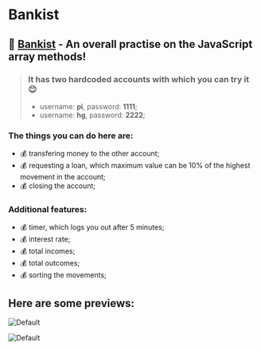 # Bankist

## 📝 [Bankist](https://plamena37.github.io/Bankist/) -  An overall practise on the JavaScript array methods!


> ### It has two hardcoded accounts with which you can try it 😊
> - username: **pi**, password: **1111**;
> - username: **hg**, password: **2222**; 

### The things you can do here are:
- 💰 transfering money to the other account;
- 💰 requesting a loan, which maximum value can be 10% of the highest movement in the account; 
- 💰 closing the account;

### Additional features:
- 💰 timer, which logs you out after 5 minutes;
- 💰 interest rate;
- 💰 total incomes;
- 💰 total outcomes;
- 💰 sorting the movements;

## Here are some previews:

![Default](https://i.imgur.com/aRuCptg.png)


![Default](https://i.imgur.com/bqHPMRf.png)
